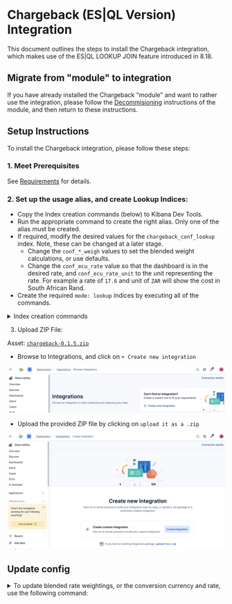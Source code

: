 # Chargeback (ES|QL Version) Integration

This document outlines the steps to install the Chargeback integration, which makes use of the ES|QL LOOKUP JOIN feature introduced in 8.18.

## Migrate from "module" to integration

If you have already installed the Chargeback "module" and want to rather use the integration, please follow the [Decommisioning](../module/Decommisioning.md) instructions of the module, and then return to these instructions.

## Setup Instructions

To install the Chargeback integration, please follow these steps:

### 1. Meet Prerequisites

See [Requirements](README.md#requirements) for details.

### 2. Set up the usage alias, and create Lookup Indices: 
- Copy the Index creation commands (below) to Kibana Dev Tools.
- Run the appropriate command to create the right alias. Only one of the alias must be created. 
- If required, modify the desired values for the `chargeback_conf_lookup` index. Note, these can be changed at a later stage.
    - Change the `conf_*_weigh` values to set the blended weight calculations, or use defaults.
    - Change the `conf_ecu_rate` value so that the dashboard is in the desired rate, and `conf_ecu_rate_unit` to the unit representing the rate. For example a rate of `17.6` and unit of `ZAR` will show the cost in South African Rand.
- Create the required `mode: lookup` indices by executing all of the commands.

<details>
<summary>Index creation commands</summary>

```JSON
# The usage transforms can work on both Cloud Stack monitoring data, or Elasticsearch Integration data

# Check to see which of the sources you have available.
# ES Integration
GET monitoring-indices/_count
# Stack Monitoring
GET .monitoring-es-8-mb/_count 

# If you do have the Elasticsearch Integration running, create this alias. It is preferable to use the Elasticsearch Integration as it is more performant.
POST _aliases
{
  "actions": [
    { "add": { "index": "monitoring-indices", "alias": "chargeback-monitoring-read", "is_write_index": false }}
  ]
}

# If you cannot use the Elasticsearch Integration, but have Stack monitoring in place, create this alias.
POST _aliases
{
  "actions": [
    { "add": { "index": ".monitoring-es-8-mb", "alias": "chargeback-monitoring-read", "is_write_index": false }}
  ]
}

# Create the lookup indices for chargeback configuration and billing metrics
# These indices are used to store configuration and billing data for chargeback calculations.

PUT chargeback_conf_lookup
{
  "settings": { 
    "index.mode": "lookup", 
    "index.hidden": true 
  },
  "mappings": {
    "_meta": {
      "managed": true,
      "package": { "name": "chargeback", "version": "0.1.5" }
    },
    "properties": {
      "config_join_key": { "type": "keyword" },
      "conf_ecu_rate": { "type": "float" },
      "conf_ecu_rate_unit": { "type": "keyword"},
      "conf_indexing_weight": { "type": "integer" },
      "conf_query_weight": { "type": "integer" },
      "conf_storage_weight": { "type": "integer" }
    }
  }
}

# Add the default configuration to the chargeback_conf_lookup index.
POST chargeback_conf_lookup/_doc/config
{
  "config_join_key": "chargeback_config",
  "conf_ecu_rate": 0.85,
  "conf_ecu_rate_unit": "EUR",
  "conf_indexing_weight": 20,
  "conf_query_weight": 20,
  "conf_storage_weight": 40
}

# Create the lookup indices for billing and cluster contributions.
PUT billing_cluster_cost_lookup
{
  "settings": {
    "index.mode": "lookup",
    "index.hidden": true
  },
  "mappings": {
    "_meta": {
      "managed": true,
      "package": { "name": "chargeback", "version": "0.1.5" }
    },
    "properties": {
      "@timestamp": { "type": "date" },
      "billing_name": {
        "type": "text",
        "fields": { "keyword": { "type": "keyword", "ignore_above": 256 } }
      },
      "billing_type": {
        "type": "text",
        "fields": { "keyword": { "type": "keyword", "ignore_above": 256 } }
      },
      "composite_key": { "type": "keyword" },
      "config_join_key": { "type": "keyword" },
      "deployment_id": { "type": "keyword" },
      "deployment_name": {
        "type": "text",
        "fields": { "keyword": { "type": "keyword", "ignore_above": 256 } }
      },
      "total_ecu": { "type": "float" }
    }
  }
}

PUT cluster_datastream_contribution_lookup
{
  "settings": {
    "index.mode": "lookup",
    "index.hidden": true
  },
  "mappings": {
    "_meta": {
      "managed": true,
      "package": { "name": "chargeback", "version": "0.1.5" }
    },
    "properties": {
      "@timestamp": { "type": "date" },
      "composite_key": { "type": "keyword" },
      "composite_datastream_key": { "type": "keyword" },
      "config_join_key": { "type": "keyword" },
      "cluster_name": { "type": "keyword" },
      "deployment_id": { "type": "keyword" },
      "datastream_name": { "type": "keyword" },
      "datastream_sum_indexing_time": { "type": "double" },
      "datastream_sum_query_time": { "type": "double" },
      "datastream_sum_store_size": { "type": "double" },
      "datastream_sum_data_set_store_size": { "type": "double" }
    }
  }
}

PUT cluster_deployment_contribution_lookup
{
  "settings": {
    "index.mode": "lookup",
    "index.hidden": true
  },
  "mappings": {
    "_meta": {
      "managed": true,
      "package": { "name": "chargeback", "version": "0.1.5" }
    },
    "properties": {
      "@timestamp": { "type": "date" },
      "composite_key": { "type": "keyword" },
      "config_join_key": { "type": "keyword" },
      "cluster_name": { "type": "keyword" },
      "deployment_id": { "type": "keyword" },
      "deployment_sum_indexing_time": { "type": "double" },
      "deployment_sum_query_time": { "type": "double" },
      "deployment_sum_store_size": { "type": "double" },
      "deployment_sum_data_set_store_size": { "type": "double" }
    }
  }
}

PUT cluster_tier_and_datastream_contribution_lookup
{
  "settings": {
    "index.mode": "lookup",
    "index.hidden": true
  },
  "mappings": {
    "_meta": {
      "managed": true,
      "package": { "name": "chargeback", "version": "0.1.5" }
    },
    "properties": {
      "@timestamp": { "type": "date" },
      "composite_key": { "type": "keyword" },
      "composite_tier_key": { "type": "keyword" },
      "config_join_key": { "type": "keyword" },
      "cluster_name": { "type": "keyword" },
      "deployment_id": { "type": "keyword" },
      "tier": { "type": "keyword" },
      "datastream": { "type": "keyword" },
      "tier_and_datastream_sum_indexing_time": { "type": "double" },
      "tier_and_datastream_sum_query_time": { "type": "double" },
      "tier_and_datastream_sum_store_size": { "type": "double" },
      "tier_and_datastream_sum_data_set_store_size": { "type": "double" }
    }
  }
}

PUT cluster_tier_contribution_lookup
{
  "settings": {
    "index.mode": "lookup",
    "index.hidden": true
  },
  "mappings": {
    "_meta": {
      "managed": true,
      "package": { "name": "chargeback", "version": "0.1.5" }
    },
    "properties": {
      "@timestamp": { "type": "date" },
      "composite_key": { "type": "keyword" },
      "composite_tier_key": { "type": "keyword" },
      "config_join_key": { "type": "keyword" },
      "cluster_name": { "type": "keyword" },
      "deployment_id": { "type": "keyword" },
      "tier": { "type": "keyword" },
      "tier_sum_indexing_time": { "type": "double" },
      "tier_sum_query_time": { "type": "double" },
      "tier_sum_store_size": { "type": "double" },
      "tier_sum_data_set_store_size": { "type": "double" }
    }
  }
}

# Create Data View for Dashboard control.
POST kbn:/api/data_views/data_view
{
  "data_view": {
    "name": "Chargeback: Billing Cluster Cost",
    "title": "billing_cluster_cost_lookup",
    "id": "2bf6c0d816ef0a2d56d03ede549c16c08c35db2cf02d78c12756a98a33f50e4f"
  }
}
```

</details>


3. Upload ZIP File: 

Asset: [`chargeback-0.1.5.zip`](assets/0.1.5/chargeback-0.1.5.zip)

- Browse to Integrations, and click on `+ Create new integration`

![alt text](assets/img/CreateNewIntegration.png)

- Upload the provided ZIP file by clicking on `upload it as a .zip`

![alt text](assets/img/UploadItAsAZip.png)

## Update config

<details>
<summary>To update blended rate weightings, or the conversion currency and rate, use the following command:</summary>

```JSON
POST chargeback_conf_lookup/_update/config
{
  "doc": {
    "conf_ecu_rate": 0.85,
    "conf_ecu_rate_unit": "EUR",
    "conf_indexing_weight": 20,
    "conf_query_weight": 20,
    "conf_storage_weight": 40
  }
}
```
</details>
